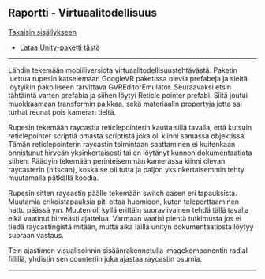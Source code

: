 ## Raportti - Virtuaalitodellisuus

[Takaisin sisällykseen](https://github.com/Shinpai/Peliteknologia)

* [Lataa Unity-paketti tästä](https://github.com/Shinpai/Peliteknologia/raw/master/Sykli%207%20VR/Sykli7_project.zip)

---

Lähdin tekemään mobiiliversiota virtuaalitodellisuustehtävästä. Paketin luettua rupesin katselemaan GoogleVR paketissa olevia prefabeja ja sieltä löytyikin pakolliseen tarvittava GVREditorEmulator. Seuraavaksi etsin tähtäintä varten prefabia ja siihen löytyi Reticle pointer prefabi. Siitä joutui muokkaamaan transformin paikkaa, sekä materiaalin propertyja jotta sai turhat reunat pois kameran tieltä.

Rupesin tekemään raycastia reticlepointerin kautta sillä tavalla, että kutsuin reticlepointer scriptiä omasta scriptistä joka oli kiinni samassa objektissa. Tämän reticlepointerin raycastin toimintaan saattaminen ei kuitenkaan onnistunut hirveän yksinkertaisesti tai en löytänyt kunnon dokumentaatiota siihen. Päädyin tekemään perinteisemmän kamerassa kiinni olevan raycasterin (hitscan), koska se oli tutta ja paljon yksinkertaisemmin tehty muutamalla pätkällä koodia.

Rupesin sitten raycastin päälle tekemään switch casen eri tapauksista. Muutamia erikoistapauksia piti ottaa huomioon, kuten teleporttaaminen hattu päässä ym. Muuten oli kyllä erittäin suoraviivainen tehdä tällä tavalla eikä vaatinut hirveästi ajattelua. Varmaan vaatisi pientä tutkimusta jos ei tiedä raycastingistä mitään, mutta aika lailla unityn dokumentaatiosta löytyy suoraan vastaus.

Tein ajastimen visualisoinnin sisäänrakennetulla imagekomponentin radial fillillä, yhdistin sen counteriin joka ajastaa raycastin osumia.

---
